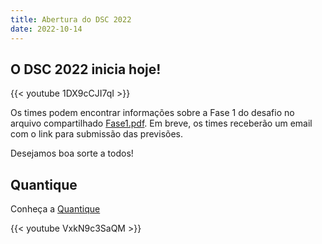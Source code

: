 ```yaml
---
title: Abertura do DSC 2022
date: 2022-10-14
---
```


## O DSC 2022 inicia hoje!

{{< youtube 1DX9cCJI7qI >}}

Os times podem encontrar informações sobre a Fase 1 do desafio no arquivo compartilhado [Fase1.pdf](https://drive.google.com/file/d/1bRb8tVR6zcJWAPbPuYYXatjXuKykg0Ao/view?usp=sharing). Em breve, os times receberão um email com o link para submissão das previsões.

Desejamos boa sorte a todos!

## Quantique

Conheça a [Quantique](http://quantm3.com/)

{{< youtube VxkN9c3SaQM >}}